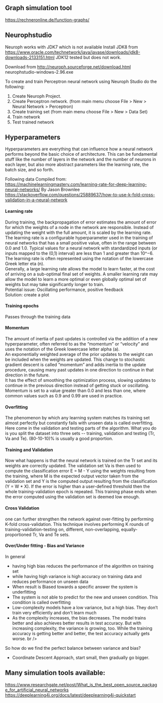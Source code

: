 ## Graph simulation tool
https://rechneronline.de/function-graphs/

## Neurophstudio
Neuroph works with JDK7 which is not available
Install JDK8 from https://www.oracle.com/technetwork/java/javase/downloads/jdk8-downloads-2133151.html
JDK12 tested but does not work.

Download from http://neuroph.sourceforge.net/download.html
neurophstudio-windows-2.96.exe

To create and train Perceptron neural network using Neuroph Studio do the following:
1. Create Neuroph Project.
2. Create Perceptron network. (from main menu choose File > New > Neural Network > Perceptron)
3. Create training set (from main menu choose File > New > Data Set)
4. Train network
5. Test trained network

## Hyperparameters
Hyperparameters are everything that can influence how a neural network performs beyond the basic choice of architecture. This can be fundamental stuff like the number of layers in the network and the number of neurons in each layer, but also more abstract parameters like the learning rate, the batch size, and so forth.

Following data Compiled from: 
https://machinelearningmastery.com/learning-rate-for-deep-learning-neural-networks/  By Jason Brownlee
https://stackoverflow.com/questions/25889637/how-to-use-k-fold-cross-validation-in-a-neural-network

#### Learning rate
During training, the backpropagation of error estimates the amount of error for which the weights of a node in the network are responsible. Instead of updating the weight with the full amount, it is scaled by the learning rate.
The learning rate is a configurable hyperparameter used in the training of neural networks that has a small positive value, often in the range between 0.0 and 1.0. Typical values for a neural network with standardized inputs (or inputs mapped to the (0,1) interval) are less than 1 and greater than 10^−6.<br />
The learning rate is often represented using the notation of the lowercase Greek letter eta (n).<br />
Generally, a large learning rate allows the model to learn faster, at the cost of arriving on a sub-optimal final set of weights. A smaller learning rate may allow the model to learn a more optimal or even globally optimal set of weights but may take significantly longer to train.<br />
Potential issue: Oscillating performance, positive feedback<br />
Solution: create a plot

#### Training epochs 
Passes through the training data

#### Momentum 
The amount of inertia of past updates is controlled via the addition of a new hyperparameter, often referred to as the “momentum” or “velocity” and uses the notation of the Greek lowercase letter alpha (a).<br />
An exponentially weighted average of the prior updates to the weight can be included when the weights are updated. This change to stochastic gradient descent is called “momentum” and adds inertia to the update procedure, causing many past updates in one direction to continue in that direction in the future.<br />
It has the effect of smoothing the optimization process, slowing updates to continue in the previous direction instead of getting stuck or oscillating.<br />
Momentum is set to a value greater than 0.0 and less than one, where common values such as 0.9 and 0.99 are used in practice.<br />

#### Overfitting
The phenomenon by which any learning system matches its training set almost perfectly but constantly fails with unseen data is called overfitting.<br />
Here come in the validation and testing parts of the algorithm. What you do is you split the dataset into three sets -- training, validation and testing (Tr, Va and Te). (80-10-10)% is usually a good proportion.<br />

#### Training and Validation
Now what happens is that the neural network is trained on the Tr set and its weights are correctly updated. The validation set Va is then used to compute the classification error E = M - Y using the weights resulting from the training, where M is the expected output vector taken from the validation set and Y is the computed output resulting from the classification (Y = W * X). If the error is higher than a user-defined threshold then the whole training-validation epoch is repeated. This training phase ends when the error computed using the validation set is deemed low enough.

#### Cross Validation
one can further strengthen the network against over-fitting by performing K-fold cross-validation. This technique involves performing K rounds of training-validation-testing on, different, non-overlapping, equally-proportioned Tr, Va and Te sets.

#### Over/Under fitting - Bias and Variance
In general 
- having high bias reduces the performance of the algorithm on training set 
- while having high variance is high accuracy on training data and reduces performance on unseen data
- When result is Biased towards a specific answer the system is underfitting
- The system is not able to predict for the new and unseen condition. This condition is called overfitting
- Low-complexity models have a low variance, but a high bias. They don’t train very efficiently and don’t learn much
- As the complexity increases, the bias decreases. The model trains better and also achieves better results in test accuracy. But with increasing complexity, the variance is growing, too. While the training accuracy is getting better and better, the test accuracy actually gets worse.   br />

So how do we find the perfect balance between variance and bias?
 - Coordinate Descent Approach, start small, then gradually go bigger.

## Many simulation tools available:
https://www.researchgate.net/post/What_is_the_best_open_source_package_for_artificial_neural_networks
https://deeplearning4j.org/docs/latest/deeplearning4j-quickstart

